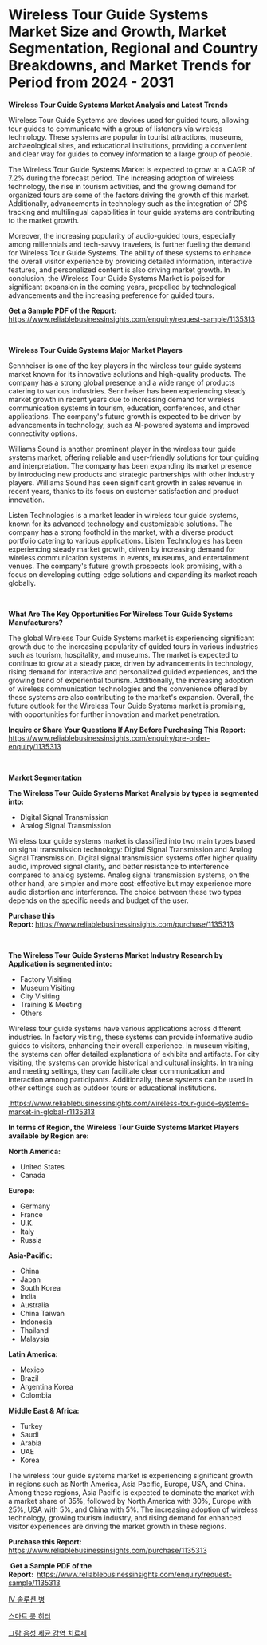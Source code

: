 <p><h1>Wireless Tour Guide Systems Market Size and Growth, Market Segmentation, Regional and Country Breakdowns, and Market Trends for Period from 2024 -  2031</h1></p><p><strong>Wireless Tour Guide Systems Market Analysis and Latest Trends</strong></p>
<p><p>Wireless Tour Guide Systems are devices used for guided tours, allowing tour guides to communicate with a group of listeners via wireless technology. These systems are popular in tourist attractions, museums, archaeological sites, and educational institutions, providing a convenient and clear way for guides to convey information to a large group of people.</p><p>The Wireless Tour Guide Systems Market is expected to grow at a CAGR of 7.2% during the forecast period. The increasing adoption of wireless technology, the rise in tourism activities, and the growing demand for organized tours are some of the factors driving the growth of this market. Additionally, advancements in technology such as the integration of GPS tracking and multilingual capabilities in tour guide systems are contributing to the market growth.</p><p>Moreover, the increasing popularity of audio-guided tours, especially among millennials and tech-savvy travelers, is further fueling the demand for Wireless Tour Guide Systems. The ability of these systems to enhance the overall visitor experience by providing detailed information, interactive features, and personalized content is also driving market growth. In conclusion, the Wireless Tour Guide Systems Market is poised for significant expansion in the coming years, propelled by technological advancements and the increasing preference for guided tours.</p></p>
<p><strong>Get a Sample PDF of the Report:&nbsp;</strong> <a href="https://www.reliablebusinessinsights.com/enquiry/request-sample/1135313">https://www.reliablebusinessinsights.com/enquiry/request-sample/1135313</a></p>
<p>&nbsp;</p>
<p><strong>Wireless Tour Guide Systems Major Market Players</strong></p>
<p><p>Sennheiser is one of the key players in the wireless tour guide systems market known for its innovative solutions and high-quality products. The company has a strong global presence and a wide range of products catering to various industries. Sennheiser has been experiencing steady market growth in recent years due to increasing demand for wireless communication systems in tourism, education, conferences, and other applications. The company's future growth is expected to be driven by advancements in technology, such as AI-powered systems and improved connectivity options.</p><p>Williams Sound is another prominent player in the wireless tour guide systems market, offering reliable and user-friendly solutions for tour guiding and interpretation. The company has been expanding its market presence by introducing new products and strategic partnerships with other industry players. Williams Sound has seen significant growth in sales revenue in recent years, thanks to its focus on customer satisfaction and product innovation.</p><p>Listen Technologies is a market leader in wireless tour guide systems, known for its advanced technology and customizable solutions. The company has a strong foothold in the market, with a diverse product portfolio catering to various applications. Listen Technologies has been experiencing steady market growth, driven by increasing demand for wireless communication systems in events, museums, and entertainment venues. The company's future growth prospects look promising, with a focus on developing cutting-edge solutions and expanding its market reach globally.</p></p>
<p>&nbsp;</p>
<p><strong>What Are The Key Opportunities For Wireless Tour Guide Systems Manufacturers?</strong></p>
<p><p>The global Wireless Tour Guide Systems market is experiencing significant growth due to the increasing popularity of guided tours in various industries such as tourism, hospitality, and museums. The market is expected to continue to grow at a steady pace, driven by advancements in technology, rising demand for interactive and personalized guided experiences, and the growing trend of experiential tourism. Additionally, the increasing adoption of wireless communication technologies and the convenience offered by these systems are also contributing to the market's expansion. Overall, the future outlook for the Wireless Tour Guide Systems market is promising, with opportunities for further innovation and market penetration.</p></p>
<p><strong>Inquire or Share Your Questions If Any Before Purchasing This Report:</strong> <a href="https://www.reliablebusinessinsights.com/enquiry/pre-order-enquiry/1135313">https://www.reliablebusinessinsights.com/enquiry/pre-order-enquiry/1135313</a></p>
<p>&nbsp;</p>
<p><strong>Market Segmentation</strong></p>
<p><strong>The Wireless Tour Guide Systems Market Analysis by types is segmented into:</strong></p>
<p><ul><li>Digital Signal Transmission</li><li>Analog Signal Transmission</li></ul></p>
<p><p>Wireless tour guide systems market is classified into two main types based on signal transmission technology: Digital Signal Transmission and Analog Signal Transmission. Digital signal transmission systems offer higher quality audio, improved signal clarity, and better resistance to interference compared to analog systems. Analog signal transmission systems, on the other hand, are simpler and more cost-effective but may experience more audio distortion and interference. The choice between these two types depends on the specific needs and budget of the user.</p></p>
<p><strong>Purchase this Report:&nbsp;</strong><a href="https://www.reliablebusinessinsights.com/purchase/1135313">https://www.reliablebusinessinsights.com/purchase/1135313</a></p>
<p>&nbsp;</p>
<p><strong>The Wireless Tour Guide Systems Market Industry Research by Application is segmented into:</strong></p>
<p><ul><li>Factory Visiting</li><li>Museum Visiting</li><li>City Visiting</li><li>Training & Meeting</li><li>Others</li></ul></p>
<p><p>Wireless tour guide systems have various applications across different industries. In factory visiting, these systems can provide informative audio guides to visitors, enhancing their overall experience. In museum visiting, the systems can offer detailed explanations of exhibits and artifacts. For city visiting, the systems can provide historical and cultural insights. In training and meeting settings, they can facilitate clear communication and interaction among participants. Additionally, these systems can be used in other settings such as outdoor tours or educational institutions.</p></p>
<p><a href="https://www.reliablebusinessinsights.com/wireless-tour-guide-systems-market-in-global-r1135313">&nbsp;https://www.reliablebusinessinsights.com/wireless-tour-guide-systems-market-in-global-r1135313</a></p>
<p><strong>In terms of Region, the Wireless Tour Guide Systems Market Players available by Region are:</strong></p>
<p>
    <p> <strong> North America: </strong>
        <ul>
            <li>United States</li>
            <li>Canada</li>
        </ul>
        </p> 
    <p> <strong> Europe: </strong>
        <ul>
            <li>Germany</li>
            <li>France</li>
            <li>U.K.</li>
            <li>Italy</li>
            <li>Russia</li>
        </ul>
        </p> 
    <p> <strong> Asia-Pacific: </strong>
        <ul>
            <li>China</li>
            <li>Japan</li>
            <li>South Korea</li>
            <li>India</li>
            <li>Australia</li>
            <li>China Taiwan</li>
            <li>Indonesia</li>
            <li>Thailand</li>
            <li>Malaysia</li>
        </ul>
        </p> 
    <p> <strong> Latin America: </strong>
        <ul>
            <li>Mexico</li>
            <li>Brazil</li>
            <li>Argentina Korea</li>
            <li>Colombia</li>
        </ul>
        </p> 
    <p> <strong> Middle East & Africa: </strong>
        <ul>
            <li>Turkey</li>
            <li>Saudi</li>
            <li>Arabia</li>
            <li>UAE</li>
            <li>Korea</li>
        </ul>
    </p>
    </p>
<p><p>The wireless tour guide systems market is experiencing significant growth in regions such as North America, Asia Pacific, Europe, USA, and China. Among these regions, Asia Pacific is expected to dominate the market with a market share of 35%, followed by North America with 30%, Europe with 25%, USA with 5%, and China with 5%. The increasing adoption of wireless technology, growing tourism industry, and rising demand for enhanced visitor experiences are driving the market growth in these regions.</p></p>
<p><strong>Purchase this Report: </strong><a href="https://www.reliablebusinessinsights.com/purchase/1135313">https://www.reliablebusinessinsights.com/purchase/1135313</a></p>
<p>&nbsp;<strong>Get a Sample PDF of the Report:&nbsp;&nbsp;</strong><a href="https://www.reliablebusinessinsights.com/enquiry/request-sample/1135313">https://www.reliablebusinessinsights.com/enquiry/request-sample/1135313</a></p>
<p><strong></strong></p>
<p><p><a href="https://medium.com/@jackiefauhey9089475/%EC%A0%9C%ED%92%88-%EC%9C%A0%ED%98%95-pvc-%ED%94%8C%EB%9D%BC%EC%8A%A4%ED%8B%B1-%EC%9C%A0%EB%A6%AC-%EC%86%8C%EC%9E%AC-%EA%B8%B0%ED%83%80-%EC%B5%9C%EC%A2%85-%EC%82%AC%EC%9A%A9%EC%B2%98-%ED%99%88-%ED%97%AC%EC%8A%A4%EC%BC%80%EC%96%B4-%EB%B3%91%EC%9B%90-%EA%B8%B0%ED%83%80-%EC%9D%98%EB%A3%8C-%EC%84%BC%ED%84%B0-%EB%B0%8F-%EC%A7%80%EC%97%AD%EB%B3%84%EB%A1%9C-%EC%9D%B4%EB%A3%A8%EC%96%B4%EC%A7%84-iv-%EC%86%94%EB%A3%A8%EC%85%98-%EB%B3%91-%EC%8B%9C%EC%9E%A5-%EB%B3%B4%EA%B3%A0%EC%84%9C-2024-2031-364c5b0b5d88">IV 솔루션 병</a></p><p><a href="https://github.com/Jackieshlerin98056/Market-Research-Report-List-1/blob/main/5055725155148.md">스마트 룸 히터</a></p><p><a href="https://medium.com/@joeyjohns20/%EA%B8%80%EB%A1%9C%EB%B2%8C-%EC%9D%8C%EC%84%B1-%EC%84%B8%EA%B7%A0-%EA%B0%90%EC%97%BC-%EC%B9%98%EB%A3%8C%EC%A0%9C-%EC%8B%9C%EC%9E%A5%EC%9D%98-%ED%8F%AC%EA%B4%84%EC%A0%81-%EB%B6%84%EC%84%9D-%EC%84%B1%EC%9E%A5-%EC%B6%94%EC%84%B8-%EB%B0%8F-%EC%8B%9C%EC%9E%A5-%EC%98%88%EC%B8%A1-2024-2031-e8ce6539f437">그람 음성 세균 감염 치료제</a></p></p>
